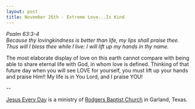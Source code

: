 ```yaml
---
layout: post
title: November 26th - Extreme Love...Is Kind
---
```


_Psalm 63:3-4  
Because thy lovingkindness is better than life, my lips shall praise
thee. Thus will I bless thee while I live: I will lift up my hands in
thy name._

The most elaborate display of love on this earth cannot compare
with being able to share eternal life with God, in whom love is
defined. Thinking of that future day when you will see LOVE for
yourself, you must lift up your hands and praise Him!!
My life is in You Lord, and I praise YOU!

 --

<a href=http://jesuseveryday.net>Jesus Every Day</a> is a ministry of <a href=http://rodgersbaptist.net>Rodgers Baptist Church</a> in Garland, Texas.
